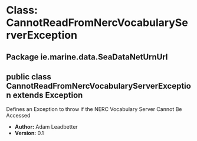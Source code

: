# Class: CannotReadFromNercVocabularyServerException

## Package ie.marine.data.SeaDataNetUrnUrl

## public class CannotReadFromNercVocabularyServerException extends Exception

Defines an Exception to throw if the NERC Vocabulary Server Cannot Be Accessed

 * **Author:** Adam Leadbetter
 * **Version:** 0.1